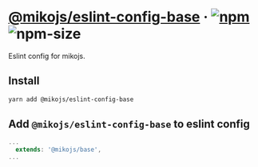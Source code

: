 # [@mikojs/eslint-config-base][website] · <!-- badges.start -->[![npm][npm-image]][npm-link] ![npm-size][npm-size-image]

[npm-image]: https://img.shields.io/npm/v/@mikojs/eslint-config-base.svg
[npm-link]: https://www.npmjs.com/package/@mikojs/eslint-config-base
[npm-size-image]: https://img.shields.io/bundlephobia/minzip/@mikojs/eslint-config-base.svg

<!-- badges.end -->

[website]: https://mikojs.github.io/core/eslint-config-base

Eslint config for mikojs.

## Install

```sh
yarn add @mikojs/eslint-config-base
```

## Add `@mikojs/eslint-config-base` to eslint config

```js
...
  extends: '@mikojs/base',
...
```
